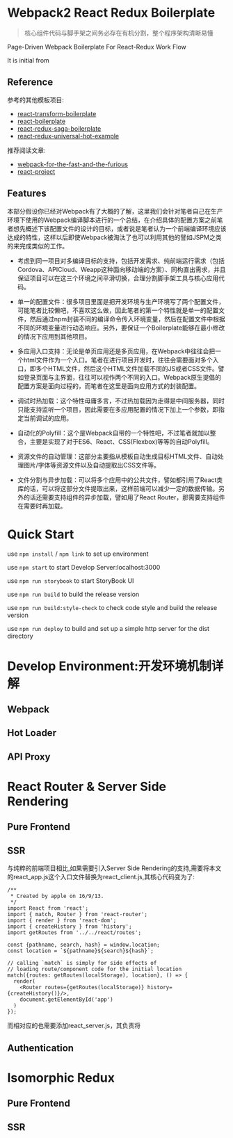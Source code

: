 # Webpack2 React Redux Boilerplate

> 核心组件代码与脚手架之间务必存在有机分割，整个程序架构清晰易懂

Page-Driven Webpack Boilerplate For React-Redux Work Flow

It is initial from 




## Reference

参考的其他模板项目:
- [react-transform-boilerplate](https://github.com/gaearon/react-transform-boilerplate)
- [react-boilerplate](https://github.com/mxstbr/react-boilerplate)
- [react-redux-saga-boilerplate](https://github.com/gilbarbara/react-redux-saga-boilerplate)
- [react-redux-universal-hot-example](https://github.com/erikras/react-redux-universal-hot-example)

推荐阅读文章:
- [webpack-for-the-fast-and-the-furious](https://medium.freecodecamp.com/webpack-for-the-fast-and-the-furious-bf8d3746adbd#.poot9r5ee)
- [react-project](https://github.com/ryanflorence/react-project#lazy)

## Features

本部分假设你已经对Webpack有了大概的了解，这里我们会针对笔者自己在生产环境下使用的Webpack编译脚本进行的一个总结，在介绍具体的配置方案之前笔者想先概述下该配置文件的设计的目标，或者说是笔者认为一个前端编译环境应该达成的特性，这样以后即使Webpack被淘汰了也可以利用其他的譬如JSPM之类的来完成类似的工作。

- 考虑到同一项目对多编译目标的支持，包括开发需求、纯前端运行需求（包括Cordova、APICloud、Weapp这种面向移动端的方案）、同构直出需求，并且保证项目可以在这三个环境之间平滑切换，合理分割脚手架工具与核心应用代码。


- 单一的配置文件：很多项目里面是把开发环境与生产环境写了两个配置文件，可能笔者比较懒吧，不喜欢这么做，因此笔者的第一个特性就是单一的配置文件，然后通过npm封装不同的编译命令传入环境变量，然后在配置文件中根据不同的环境变量进行动态响应。另外，要保证一个Boilerplate能够在最小修改的情况下应用到其他项目。

- 多应用入口支持：无论是单页应用还是多页应用，在Webpack中往往会把一个html文件作为一个入口。笔者在进行项目开发时，往往会需要面对多个入口，即多个HTML文件，然后这个HTML文件加载不同的JS或者CSS文件。譬如登录页面与主界面，往往可以视作两个不同的入口。Webpack原生提倡的配置方案是面向过程的，而笔者在这里是面向应用方式的封装配置。

- 调试时热加载：这个特性毋庸多言，不过热加载因为走得是中间服务器，同时只能支持监听一个项目，因此需要在多应用配置的情况下加上一个参数，即指定当前调试的应用。

- 自动化的Polyfill：这个是Webpack自带的一个特性吧，不过笔者就加以整合，主要是实现了对于ES6、React、CSS(Flexbox)等等的自动Polyfill。

- 资源文件的自动管理：这部分主要指从模板自动生成目标HTML文件、自动处理图片/字体等资源文件以及自动提取出CSS文件等。

- 文件分割与异步加载：可以将多个应用中的公共文件，譬如都引用了React类库的话，可以将这部分文件提取出来，这样前端可以减少一定的数据传输。另外的话还需要支持组件的异步加载，譬如用了React Router，那需要支持组件在需要时再加载。

# Quick Start

use `npm install` / `npm link` to set up environment

use `npm start` to start Develop Server:localhost:3000

use `npm run storybook` to start StoryBook UI

use `npm run build` to build the release version

use `npm run build:style-check` to check code style and build the release version

use `npm run deploy` to build and set up a simple http server for the dist directory


# Develop Environment:开发环境机制详解

## Webpack

## Hot Loader

## API Proxy

# React Router & Server Side Rendering

## Pure Frontend 

## SSR

与纯粹的前端项目相比,如果需要引入Server Side Rendering的支持,需要将本文的react_app.js这个入口文件替换为react_client.js,其核心代码变为了:

```
/**
 * Created by apple on 16/9/13.
 */
import React from 'react';
import { match, Router } from 'react-router';
import { render } from 'react-dom';
import { createHistory } from 'history';
import getRoutes from '../../react/routes';

const {pathname, search, hash} = window.location;
const location = `${pathname}${search}${hash}`;

// calling `match` is simply for side effects of
// loading route/component code for the initial location
match({routes: getRoutes(localStorage), location}, () => {
  render(
    <Router routes={getRoutes(localStorage)} history={createHistory()}/>,
    document.getElementById('app')
  )
});
```

而相对应的也需要添加react_server.js，其负责将

## Authentication

# Isomorphic Redux

## Pure Frontend 

## SSR